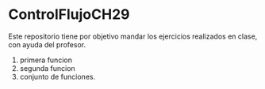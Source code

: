 # ControlFlujoCH29
Este repositorio tiene por objetivo mandar los ejercicios realizados en clase, con ayuda del profesor.

1. primera funcion
2. segunda funcion
3. conjunto de funciones.
